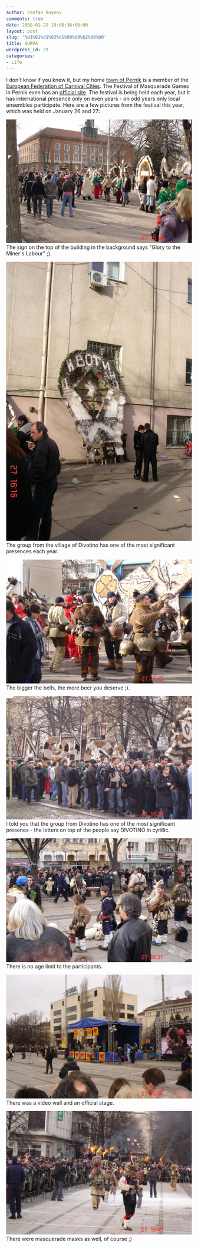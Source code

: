 ```yaml
---
author: Stefan Buynov
comments: true
date: 2008-01-29 19:08:36+00:00
layout: post
slug: '%d1%81%d1%83%d1%80%d0%b2%d0%b0'
title: SURVA
wordpress_id: 29
categories:
- Life
---
```


I don't know if you knew it, but my home [town of Pernik](http://pernik.info/) is a member of the [European Federation of Carnival Cities](http://www.carnivalcities.com/). The Festival of Masquerade Games in Pernik even has an [official site](http://www.surva.org/). The festival is being held each year, but it has international presence only on even years - on odd years only local ensembles participate. Here are a few pictures from the festival this year, which was held on January 26 and 27:<!-- more -->

[![Picture 1](/images/2008/01/dsc00826_small.jpg)](/images/2008/01/dsc00826_small.jpg)The sign on the top of the building in the background says "Glory to the Miner's Labour" ;).

[![Снимка 2](/images/2008/01/dsc00827_small.jpg)](/images/2008/01/dsc00827_small.jpg)The group from the village of Divotino has one of the most significant presences each year.

[![Снимка 3](/images/2008/01/dsc00830_small.jpg)](/images/2008/01/dsc00830_small.jpg) The bigger the bells, the more beer you deserve ;).

[![Снимка 4](/images/2008/01/dsc00831_small.jpg)](/images/2008/01/dsc00831_small.jpg) I told you that the group from Divotino has one of the most significant presenes - the letters on top of the people say DIVOTINO in cyrillic.

[![Снимка 5](/images/2008/01/dsc00836_small.jpg)](/images/2008/01/dsc00836_small.jpg) There is no age limit to the participants.

[![Снимка 6](/images/2008/01/dsc00843_small.jpg)](/images/2008/01/dsc00843_small.jpg) There was a video wall and an official stage.

[![Снимка 7](/images/2008/01/dsc00845_small.jpg)](/images/2008/01/dsc00845_small.jpg) There were masquerade masks as well, of course ;)
